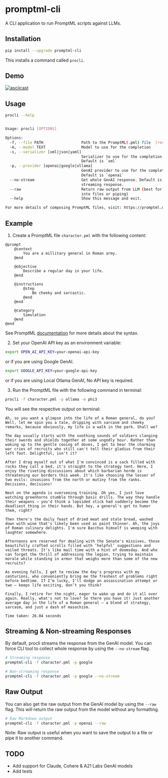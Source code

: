 # promptml-cli
A CLI application to run PromptML scripts against LLMs.

## Installation
```bash
pip install --upgrade promptml-cli
```

This installs a command called `procli`.

## Demo
[![asciicast](https://asciinema.org/a/664270.svg)](https://asciinema.org/a/664270)

## Usage

```bash
procli --help


Usage: procli [OPTIONS]

Options:
  -f, --file PATH                 Path to the PromptML(.pml) file  [required]
  -m, --model TEXT                Model to use for the completion
  -s, --serializer [xml|json|yaml]
                                  Serializer to use for the completion.
                                  Default is `xml`
  -p, --provider [openai|google|ollama]
                                  GenAI provider to use for the completion.
                                  Default is `openai`
  --no-stream                     Get whole GenAI response. Default is
                                  streaming response.
  --raw                           Return raw output from LLM (best for saving
                                  into files or piping)
  --help                          Show this message and exit.

For more details of composing PromptML files, visit: https://promptml.org/
```
## Example

1. Create a PromptML file `character.pml` with the following content:

```promptml
@prompt
    @context
        You are a millitary general in Roman army.
    @end

    @objective
        Describe a regular day in your life.
    @end

    @instructions
        @step
            Be cheeky and sarcastic.
        @end
    @end

    @category
        Simulation
    @end
@end
```
See PromptML [documentation](https://www.promptml.org/) for more details about the syntax.

2. Set your OpenAI API key as an environment variable:

```bash
export OPEN_AI_API_KEY=your-openai-api-key
```

or if you are using Google GenAI.

```bash
export GOOGLE_API_KEY=your-google-api-key
```
or if you are using Local Ollama GenAI, No API key is required.

3. Run the PromptML file with the following command in terminal:

```bash
procli -f character.pml -p ollama -m phi3
```

You will see the respective output on terminal:

```info
Ah, so you want a glimpse into the life of a Roman general, do you? Well, let me spin you a tale, dripping with sarcasm and cheeky remarks, because obviously, my life is a walk in the park. Shall we?

The day usually starts with the soothing sounds of soldiers clanging their swords and shields together at some ungodly hour. Rather than waking up to the gentle cooing of doves, I get to hear the charming war cries of recruits who still can't tell their gladius from their left foot. Delightful, isn't it?

After I drag myself out of what I'm convinced is a sack filled with rocks they call a bed, it's straight to the strategy tent. Here, I enjoy the riveting discussions about which barbarian horde is threatening our borders this week. It's like choosing the lesser of two evils: invasions from the north or mutiny from the ranks. Decisions, decisions!

Next on the agenda is overseeing training. Oh yes, I just love watching greenhorns stumble through basic drills. The way they handle their weapons – you'd think a lopsided stick had suddenly become the deadliest thing in their hands. But hey, a general's got to humor them, right?

Then there's the daily feast of dried meat and stale bread, washed down with wine that's likely been used as paint thinner. Ah, the joys of Roman culinary delights. I'm sure Bacchus himself is weeping with laughter somewhere.

Afternoons are reserved for dealing with the Senate's missives, those beautifully crafted scrolls filled with ‘helpful’ suggestions and veiled threats. It's like mail time with a hint of doomsday. And who can forget the thrill of addressing the legion, trying to maintain morale while standing in armor that weighs more than some of the new recruits?

As evening falls, I get to review the day's progress with my centurions, who conveniently bring me the freshest of problems right before bedtime. If I’m lucky, I'll dodge an assassination attempt or two – keeps life exciting, don’t you think?

Finally, I retire for the night, eager to wake up and do it all over again. Really, what's not to love? So there you have it! Just another average day in the life of a Roman general – a blend of strategy, sarcasm, and just a dash of masochism.

Time taken: 26.04 seconds
```

## Streaming & Non-streaming Responses

By default, procli streams the response from the GenAI model. You can force CLI tool to collect whole response by using the `--no-stream` flag.


```bash
# Streaming response
promptml-cli -f character.pml -p google
```

```bash
# Non-streaming response
promptml-cli -f character.pml -p google --no-stream
```

## Raw Output

You can also get the raw output from the GenAI model by using the `--raw` flag. This will return the raw output from the model without any formatting.

```bash
# Raw Markdown output
promptml-cli -f character.pml -p openai --raw
```

Note: Raw output is useful when you want to save the output to a file or pipe it to another command.

## TODO
- Add support for Claude, Cohere & A21 Labs GenAI models
- Add tests
